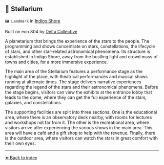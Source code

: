 ## 🌌 Stellarium

`🖼️ Landmark` in [Indigo Shore](https://zeithalt.github.io/r/indigo_shore.html)

Built on eon 804 by [Delta Collective](https://zeithalt.github.io/r/delta_collective.html)

A planetarium that brings the experience of the stars to the people. The programming and shows concentrate on stars, constellations, the lifecycle of stars, and other star-related astronomical phenomena. Its structure is established in Indigo Shore, away from the bustling light and crowd mass of towns and cities, for a more immersive experience.

The main area of the Stellarium features a performance stage as the highlight of the place, with theatrical performances and musical shows running at alternate times. The stage delivers narrative experiences regarding the legend of the stars and their astronomical phenomena. Before the stage begins, visitors can view the exhibits at the entrance lobby that leads to the dome, where they can get the full experience of the stars, galaxies, and constellations.

The supporting facilities are split into three sections. One is the educational area, where there is an observatory deck nearby, with rooms for lectures and workshops not far from it. The other is the recreational area, where visitors arrive after experiencing the various shows in the main area. This area will have a café and a gift shop to help with the revenue. Finally, there is the outdoor area, where visitors can watch the stars in great comfort with their own eyes.


----------
[⬅️ Back to index](/index.md#3520_s)